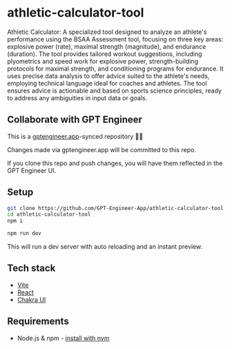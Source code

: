 # athletic-calculator-tool

Athletic Calculator: A specialized tool designed to analyze an athlete's performance using the BSAA Assessment tool, focusing on three key areas: explosive power (rate), maximal strength (magnitude), and endurance (duration). The tool provides tailored workout suggestions, including plyometrics and speed work for explosive power, strength-building protocols for maximal strength, and conditioning programs for endurance. It uses precise data analysis to offer advice suited to the athlete's needs, employing technical language ideal for coaches and athletes. The tool ensures advice is actionable and based on sports science principles, ready to address any ambiguities in input data or goals.

## Collaborate with GPT Engineer

This is a [gptengineer.app](https://gptengineer.app)-synced repository 🌟🤖

Changes made via gptengineer.app will be committed to this repo.

If you clone this repo and push changes, you will have them reflected in the GPT Engineer UI.

## Setup

```sh
git clone https://github.com/GPT-Engineer-App/athletic-calculator-tool.git
cd athletic-calculator-tool
npm i
```

```sh
npm run dev
```

This will run a dev server with auto reloading and an instant preview.

## Tech stack

- [Vite](https://vitejs.dev/)
- [React](https://react.dev/)
- [Chakra UI](https://chakra-ui.com/)

## Requirements

- Node.js & npm - [install with nvm](https://github.com/nvm-sh/nvm#installing-and-updating)
